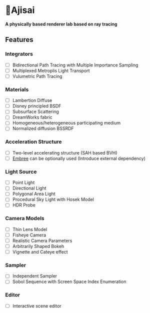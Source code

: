 
# 🌺Ajisai

**A physically based renderer lab based on ray tracing**


## Features

### Integrators
* [ ] Bidirectional Path Tracing with Multiple Importance Sampling
* [ ] Multiplexed Metroplis Light Transport
* [ ] Vulumetric Path Tracing

### Materials
* [ ] Lambertion Diffuse
* [ ] Disney principled BSDF
* [ ] Subsurface Scattering
* [ ] DreamWorks fabric
* [ ] Homogeneous/heterogeneous participating medium
* [ ] Normalized diffusion BSSRDF

### Acceleration Structure
* [ ] Two-level accelerating structure (SAH based BVH)
* [ ] [Embree](https://embree.github.io/) can be optionally used (Introduce external dependency)

### Light Source
* [ ] Point Light
* [ ] Directional Light
* [ ] Polygonal Area Light
* [ ] Procedural Sky Light with Hosek Model
* [ ] HDR Probe

### Camera Models
* [ ] Thin Lens Model
* [ ] Fisheye Camera
* [ ] Realistic Camera Parameters
* [ ] Arbitrarily Shaped Bokeh
* [ ] Vignette and Cateye effect

### Sampler
* [ ] Independent Sampler
* [ ] Sobol Sequence with Screen Space Index Enumeration

### Editor
* [ ] Interactive scene editor
